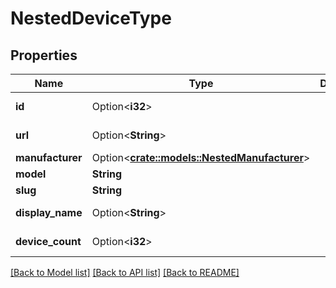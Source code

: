 # NestedDeviceType

## Properties

Name | Type | Description | Notes
------------ | ------------- | ------------- | -------------
**id** | Option<**i32**> |  | [optional][readonly]
**url** | Option<**String**> |  | [optional][readonly]
**manufacturer** | Option<[**crate::models::NestedManufacturer**](NestedManufacturer.md)> |  | [optional]
**model** | **String** |  | 
**slug** | **String** |  | 
**display_name** | Option<**String**> |  | [optional][readonly]
**device_count** | Option<**i32**> |  | [optional][readonly]

[[Back to Model list]](../README.md#documentation-for-models) [[Back to API list]](../README.md#documentation-for-api-endpoints) [[Back to README]](../README.md)



